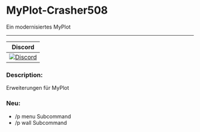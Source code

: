 # MyPlot-Crasher508
Ein modernisiertes MyPlot

---
| Discord |
| :-----: |
[![Discord](https://img.shields.io/badge/chat-on%20discord-7289da.svg)](https://discord.gg/s6H8HjQ) |

### Description:
Erweiterungen für MyPlot

### Neu:
- /p menu Subcommand
- /p wall Subcommand

